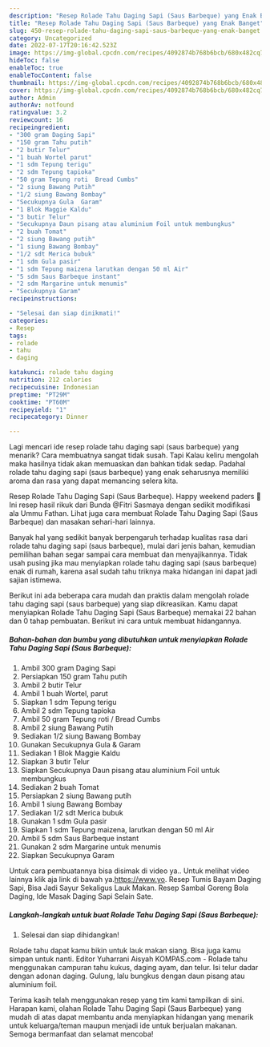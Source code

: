 ```yaml
---
description: "Resep Rolade Tahu Daging Sapi (Saus Barbeque) yang Enak Banget"
title: "Resep Rolade Tahu Daging Sapi (Saus Barbeque) yang Enak Banget"
slug: 450-resep-rolade-tahu-daging-sapi-saus-barbeque-yang-enak-banget
category: Uncategorized
date: 2022-07-17T20:16:42.523Z
image: https://img-global.cpcdn.com/recipes/4092874b768b6bcb/680x482cq70/rolade-tahu-daging-sapi-saus-barbeque-foto-resep-utama.jpg
hideToc: false
enableToc: true
enableTocContent: false
thumbnail: https://img-global.cpcdn.com/recipes/4092874b768b6bcb/680x482cq70/rolade-tahu-daging-sapi-saus-barbeque-foto-resep-utama.jpg
cover: https://img-global.cpcdn.com/recipes/4092874b768b6bcb/680x482cq70/rolade-tahu-daging-sapi-saus-barbeque-foto-resep-utama.jpg
author: Admin
authorAv: notfound
ratingvalue: 3.2
reviewcount: 16
recipeingredient:
- "300 gram Daging Sapi"
- "150 gram Tahu putih"
- "2 butir Telur"
- "1 buah Wortel parut"
- "1 sdm Tepung terigu"
- "2 sdm Tepung tapioka"
- "50 gram Tepung roti  Bread Cumbs"
- "2 siung Bawang Putih"
- "1/2 siung Bawang Bombay"
- "Secukupnya Gula  Garam"
- "1 Blok Maggie Kaldu"
- "3 butir Telur"
- "Secukupnya Daun pisang atau aluminium Foil untuk membungkus"
- "2 buah Tomat"
- "2 siung Bawang putih"
- "1 siung Bawang Bombay"
- "1/2 sdt Merica bubuk"
- "1 sdm Gula pasir"
- "1 sdm Tepung maizena larutkan dengan 50 ml Air"
- "5 sdm Saus Barbeque instant"
- "2 sdm Margarine untuk menumis"
- "Secukupnya Garam"
recipeinstructions:

- "Selesai dan siap dinikmati!"
categories:
- Resep
tags:
- rolade
- tahu
- daging

katakunci: rolade tahu daging 
nutrition: 212 calories
recipecuisine: Indonesian
preptime: "PT29M"
cooktime: "PT60M"
recipeyield: "1"
recipecategory: Dinner

---
```



Lagi mencari ide resep rolade tahu daging sapi (saus barbeque) yang menarik? Cara membuatnya sangat tidak susah. Tapi Kalau keliru mengolah maka hasilnya tidak akan memuaskan dan bahkan tidak sedap. Padahal rolade tahu daging sapi (saus barbeque) yang enak seharusnya memiliki aroma dan rasa yang dapat memancing selera kita.


Resep Rolade Tahu Daging Sapi (Saus Barbeque). Happy weekend paders 🥰 Ini resep hasil rikuk dari Bunda @Fitri Sasmaya dengan sedikit modifikasi ala Ummu Fathan. Lihat juga cara membuat Rolade Tahu Daging Sapi (Saus Barbeque) dan masakan sehari-hari lainnya.

Banyak hal yang sedikit banyak berpengaruh terhadap kualitas rasa dari rolade tahu daging sapi (saus barbeque), mulai dari jenis bahan, kemudian pemilihan bahan segar sampai cara membuat dan menyajikannya. Tidak usah pusing jika mau menyiapkan rolade tahu daging sapi (saus barbeque) enak di rumah, karena asal sudah tahu triknya maka hidangan ini dapat jadi sajian istimewa.


Berikut ini ada beberapa cara mudah dan praktis dalam mengolah rolade tahu daging sapi (saus barbeque) yang siap dikreasikan. Kamu dapat menyiapkan Rolade Tahu Daging Sapi (Saus Barbeque) memakai 22 bahan dan 0 tahap pembuatan. Berikut ini cara untuk membuat hidangannya.

<!--inarticleads1-->

##### Bahan-bahan dan bumbu yang dibutuhkan untuk menyiapkan Rolade Tahu Daging Sapi (Saus Barbeque):

1. Ambil 300 gram Daging Sapi
1. Persiapkan 150 gram Tahu putih
1. Ambil 2 butir Telur
1. Ambil 1 buah Wortel, parut
1. Siapkan 1 sdm Tepung terigu
1. Ambil 2 sdm Tepung tapioka
1. Ambil 50 gram Tepung roti / Bread Cumbs
1. Ambil 2 siung Bawang Putih
1. Sediakan 1/2 siung Bawang Bombay
1. Gunakan Secukupnya Gula &amp; Garam
1. Sediakan 1 Blok Maggie Kaldu
1. Siapkan 3 butir Telur
1. Siapkan Secukupnya Daun pisang atau aluminium Foil untuk membungkus
1. Sediakan 2 buah Tomat
1. Persiapkan 2 siung Bawang putih
1. Ambil 1 siung Bawang Bombay
1. Sediakan 1/2 sdt Merica bubuk
1. Gunakan 1 sdm Gula pasir
1. Siapkan 1 sdm Tepung maizena, larutkan dengan 50 ml Air
1. Ambil 5 sdm Saus Barbeque instant
1. Gunakan 2 sdm Margarine untuk menumis
1. Siapkan Secukupnya Garam


Untuk cara pembuatannya bisa disimak di video ya.. Untuk melihat video lainnya klik aja link di bawah ya.https://www.yo. Resep Tumis Bayam Daging Sapi, Bisa Jadi Sayur Sekaligus Lauk Makan. Resep Sambal Goreng Bola Daging, Ide Masak Daging Sapi Selain Sate. 

<!--inarticleads2-->

##### Langkah-langkah untuk buat Rolade Tahu Daging Sapi (Saus Barbeque):


1. Selesai dan siap dihidangkan!

Rolade tahu dapat kamu bikin untuk lauk makan siang. Bisa juga kamu simpan untuk nanti. Editor Yuharrani Aisyah KOMPAS.com - Rolade tahu menggunakan campuran tahu kukus, daging ayam, dan telur. Isi telur dadar dengan adonan daging. Gulung, lalu bungkus dengan daun pisang atau aluminium foil. 

Terima kasih telah menggunakan resep yang tim kami tampilkan di sini. Harapan kami, olahan Rolade Tahu Daging Sapi (Saus Barbeque) yang mudah di atas dapat membantu anda menyiapkan hidangan yang menarik untuk keluarga/teman maupun menjadi ide untuk berjualan makanan. Semoga bermanfaat dan selamat mencoba!
